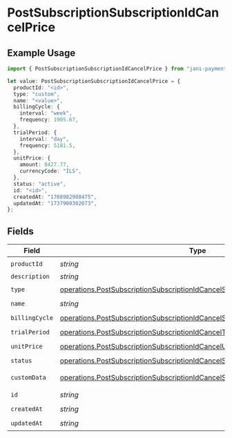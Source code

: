 # PostSubscriptionSubscriptionIdCancelPrice

## Example Usage

```typescript
import { PostSubscriptionSubscriptionIdCancelPrice } from "jani-payments/models/operations";

let value: PostSubscriptionSubscriptionIdCancelPrice = {
  productId: "<id>",
  type: "custom",
  name: "<value>",
  billingCycle: {
    interval: "week",
    frequency: 1905.67,
  },
  trialPeriod: {
    interval: "day",
    frequency: 5181.5,
  },
  unitPrice: {
    amount: 8427.77,
    currencyCode: "ILS",
  },
  status: "active",
  id: "<id>",
  createdAt: "1708982988475",
  updatedAt: "1737900302073",
};
```

## Fields

| Field                                                                                                                                                                          | Type                                                                                                                                                                           | Required                                                                                                                                                                       | Description                                                                                                                                                                    |
| ------------------------------------------------------------------------------------------------------------------------------------------------------------------------------ | ------------------------------------------------------------------------------------------------------------------------------------------------------------------------------ | ------------------------------------------------------------------------------------------------------------------------------------------------------------------------------ | ------------------------------------------------------------------------------------------------------------------------------------------------------------------------------ |
| `productId`                                                                                                                                                                    | *string*                                                                                                                                                                       | :heavy_check_mark:                                                                                                                                                             | N/A                                                                                                                                                                            |
| `description`                                                                                                                                                                  | *string*                                                                                                                                                                       | :heavy_minus_sign:                                                                                                                                                             | N/A                                                                                                                                                                            |
| `type`                                                                                                                                                                         | [operations.PostSubscriptionSubscriptionIdCancelSubscriptionType](../../models/operations/postsubscriptionsubscriptionidcancelsubscriptiontype.md)                             | :heavy_check_mark:                                                                                                                                                             | N/A                                                                                                                                                                            |
| `name`                                                                                                                                                                         | *string*                                                                                                                                                                       | :heavy_check_mark:                                                                                                                                                             | N/A                                                                                                                                                                            |
| `billingCycle`                                                                                                                                                                 | [operations.PostSubscriptionSubscriptionIdCancelSubscriptionBillingCycle](../../models/operations/postsubscriptionsubscriptionidcancelsubscriptionbillingcycle.md)             | :heavy_check_mark:                                                                                                                                                             | N/A                                                                                                                                                                            |
| `trialPeriod`                                                                                                                                                                  | [operations.PostSubscriptionSubscriptionIdCancelTrialPeriod](../../models/operations/postsubscriptionsubscriptionidcanceltrialperiod.md)                                       | :heavy_check_mark:                                                                                                                                                             | N/A                                                                                                                                                                            |
| `unitPrice`                                                                                                                                                                    | [operations.PostSubscriptionSubscriptionIdCancelUnitPrice](../../models/operations/postsubscriptionsubscriptionidcancelunitprice.md)                                           | :heavy_check_mark:                                                                                                                                                             | N/A                                                                                                                                                                            |
| `status`                                                                                                                                                                       | [operations.PostSubscriptionSubscriptionIdCancelSubscriptionResponse200Status](../../models/operations/postsubscriptionsubscriptionidcancelsubscriptionresponse200status.md)   | :heavy_check_mark:                                                                                                                                                             | N/A                                                                                                                                                                            |
| `customData`                                                                                                                                                                   | [operations.PostSubscriptionSubscriptionIdCancelSubscriptionResponseCustomData](../../models/operations/postsubscriptionsubscriptionidcancelsubscriptionresponsecustomdata.md) | :heavy_minus_sign:                                                                                                                                                             | Any valid JSON value                                                                                                                                                           |
| `id`                                                                                                                                                                           | *string*                                                                                                                                                                       | :heavy_check_mark:                                                                                                                                                             | N/A                                                                                                                                                                            |
| `createdAt`                                                                                                                                                                    | *string*                                                                                                                                                                       | :heavy_check_mark:                                                                                                                                                             | N/A                                                                                                                                                                            |
| `updatedAt`                                                                                                                                                                    | *string*                                                                                                                                                                       | :heavy_check_mark:                                                                                                                                                             | N/A                                                                                                                                                                            |
